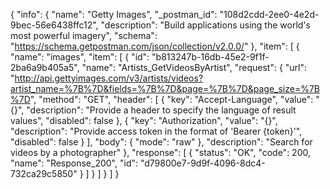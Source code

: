 {
  "info": {
    "name": "Getty Images",
    "_postman_id": "108d2cdd-2ee0-4e2d-9bec-56e6438ffc12",
    "description": "Build applications using the world's most powerful imagery",
    "schema": "https://schema.getpostman.com/json/collection/v2.0.0/"
  },
  "item": [
    {
      "name": "images",
      "item": [
        {
          "id": "b813247b-16db-45e2-9f1f-2ba6a9b405a5",
          "name": "Artists_GetVideosByArtist",
          "request": {
            "url": "http://api.gettyimages.com/v3/artists/videos?artist_name=%7B%7D&fields=%7B%7D&page=%7B%7D&page_size=%7B%7D",
            "method": "GET",
            "header": [
              {
                "key": "Accept-Language",
                "value": "{}",
                "description": "Provide a header to specify the language of result values",
                "disabled": false
              },
              {
                "key": "Authorization",
                "value": "{}",
                "description": "Provide access token in the format of 'Bearer {token}'",
                "disabled": false
              }
            ],
            "body": {
              "mode": "raw"
            },
            "description": "Search for videos by a photographer"
          },
          "response": [
            {
              "status": "OK",
              "code": 200,
              "name": "Response_200",
              "id": "d79800e7-9d9f-4096-8dc4-732ca29c5850"
            }
          ]
        }
      ]
    }
  ]
}